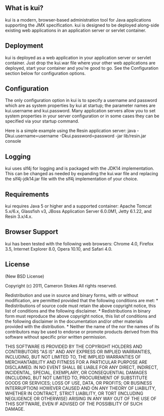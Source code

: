 ## What is kui?

kui is a modern, browser-based administration tool for Java applications supporting the JMX specification. kui is designed to be deployed along-side existing web applications in an application server or servlet container.

## Deployment

kui is deployed as a web application in your application server or servlet container. Just drop the kui.war file where your other web applications are deployed, start your container and you're good to go. See the Configuration section below for configuration options.

## Configuration

The only configuration option in kui is to specify a username and password which are as system properties by kui at startup; the parameter names are kui.username and kui.password. Many application servers allow you to set system properties in your server configuration or in some cases they can be specified via your startup command.

Here is a simple example using the Resin application server:
java -Dkui.username=username -Dkui.password=password -jar lib/resin.jar console

## Logging

kui uses slf4j for logging and is packaged with the JDK14 implementation. This can be changed as needed by expanding the kui.war file and replacing the slf4j-jdk14.jar file with the slf4j implementation of your choice.

## Requirements

kui requires Java 5 or higher and a supported container: Apache Tomcat 5.x/6.x, Glassfish v3, JBoss Application Server 6.0.0M1, Jetty 6.1.22, and Resin 3.x/4.x.

## Browser Support

kui has been tested with the following web browsers: Chrome 4.0, Firefox 3.5, Internet Explorer 8.0, Opera 10.10, and Safari 4.0.

## License

(New BSD License)

Copyright (c) 2011, Cameron Stokes
All rights reserved.

Redistribution and use in source and binary forms, with or without
modification, are permitted provided that the following conditions are met:
    * Redistributions of source code must retain the above copyright
      notice, this list of conditions and the following disclaimer.
    * Redistributions in binary form must reproduce the above copyright
      notice, this list of conditions and the following disclaimer in the
      documentation and/or other materials provided with the distribution.
    * Neither the name of the <organization> nor the
      names of its contributors may be used to endorse or promote products
      derived from this software without specific prior written permission.

THIS SOFTWARE IS PROVIDED BY THE COPYRIGHT HOLDERS AND CONTRIBUTORS "AS IS" AND
ANY EXPRESS OR IMPLIED WARRANTIES, INCLUDING, BUT NOT LIMITED TO, THE IMPLIED
WARRANTIES OF MERCHANTABILITY AND FITNESS FOR A PARTICULAR PURPOSE ARE
DISCLAIMED. IN NO EVENT SHALL <COPYRIGHT HOLDER> BE LIABLE FOR ANY
DIRECT, INDIRECT, INCIDENTAL, SPECIAL, EXEMPLARY, OR CONSEQUENTIAL DAMAGES
(INCLUDING, BUT NOT LIMITED TO, PROCUREMENT OF SUBSTITUTE GOODS OR SERVICES;
LOSS OF USE, DATA, OR PROFITS; OR BUSINESS INTERRUPTION) HOWEVER CAUSED AND
ON ANY THEORY OF LIABILITY, WHETHER IN CONTRACT, STRICT LIABILITY, OR TORT
(INCLUDING NEGLIGENCE OR OTHERWISE) ARISING IN ANY WAY OUT OF THE USE OF THIS
SOFTWARE, EVEN IF ADVISED OF THE POSSIBILITY OF SUCH DAMAGE.
